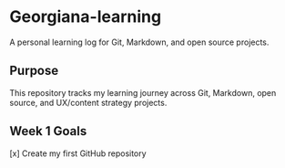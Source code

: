 # Georgiana-learning
A personal learning log for Git, Markdown, and open source projects.

## Purpose
This repository tracks my learning journey across Git, Markdown, open source, and UX/content strategy projects.

## Week 1 Goals
[x] Create my first GitHub repository

